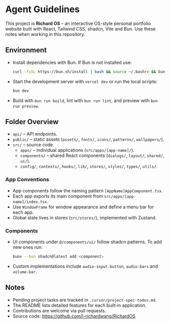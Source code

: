 # Agent Guidelines

This project is **Richard OS** – an interactive OS-style personal portfolio website built with React, Tailwind CSS, shadcn, Vite and Bun. Use these notes when working in this repository.

## Environment
- Install dependencies with Bun. If Bun is not installed use:
  ```bash
  curl -fsSL https://bun.sh/install | bash && source ~/.bashrc && bun install
  ```
- Start the development server with `vercel dev` or run the local scripts:
  ```bash
  bun dev
  ```
- Build with `bun run build`, lint with `bun run lint`, and preview with `bun run preview`.

## Folder Overview
- `api/` – API endpoints.
- `public/` – static assets (`assets/`, `fonts/`, `icons/`, `patterns/`, `wallpapers/`).
- `src/` – source code.
  - `apps/` – individual applications (`src/apps/[app-name]/`).
  - `components/` – shared React components (`dialogs/`, `layout/`, `shared/`, `ui/`).
  - `config/`, `contexts/`, `hooks/`, `lib/`, `stores/`, `styles/`, `types/`, `utils/`.

### App Conventions
- App components follow the naming pattern `[AppName]AppComponent.tsx`.
- Each app exports its main component from `src/apps/[app-name]/index.tsx`.
- Use `WindowFrame` for window appearance and define a menu bar for each app.
- Global state lives in stores (`src/stores/`), implemented with Zustand.

### Components
- UI components under `@/components/ui/` follow shadcn patterns. To add new ones run:
  ```bash
  bunx --bun shadcn@latest add <component>
  ```
- Custom implementations include `audio-input-button`, `audio-bars` and `volume-bar`.

## Notes
- Pending project tasks are tracked in `.cursor/project-spec-todos.md`.
- The README lists detailed features for each built‑in application.
- Contributions are welcome via pull requests.
- Source code: https://github.com/i-richardwang/RichardOS
